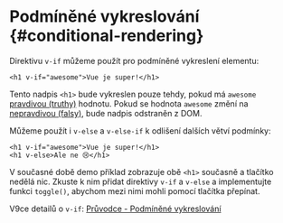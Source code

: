 # Podmíněné vykreslování {#conditional-rendering}

Direktivu `v-if` můžeme použít pro podmíněné vykreslení elementu:

```vue-html
<h1 v-if="awesome">Vue je super!</h1>
```

Tento nadpis `<h1>` bude vykreslen pouze tehdy, pokud má `awesome` [pravdivou (truthy)](https://developer.mozilla.org/en-US/docs/Glossary/Truthy) hodnotu. Pokud se hodnota `awesome` změní na [nepravdivou (falsy)](https://developer.mozilla.org/en-US/docs/Glossary/Falsy), bude nadpis odstraněn z DOM.

Můžeme použít i `v-else` a `v-else-if` k odlišení dalších větví podmínky:

```vue-html
<h1 v-if="awesome">Vue je super!</h1>
<h1 v-else>Ale ne 😢</h1>
```

V současné době demo příklad zobrazuje obě `<h1>` současně a tlačítko nedělá nic. Zkuste k nim přidat direktivy `v-if` a `v-else` a implementujte funkci `toggle()`, abychom mezi nimi mohli pomocí tlačítka přepínat.

V9ce detailů o `v-if`: <a target="_blank" href="/guide/essentials/conditional.html">Průvodce - Podmíněné vykreslování</a>

